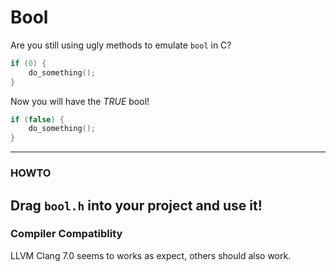# Bool
Are you still using ugly methods to emulate `bool` in C?
```c
if (0) {
    do_something();
}
```
Now you will have the *TRUE* bool!
```c
if (false) {
    do_something();
}
```
---
### HOWTO
Drag `bool.h` into your project and use it!
---
### Compiler Compatiblity
LLVM Clang 7.0 seems to works as expect, others should also work.
